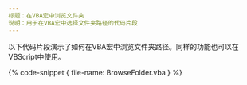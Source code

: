 ```yaml
---
标题：在VBA宏中浏览文件夹
说明：用于在VBA宏中选择文件夹路径的代码片段
---
```

以下代码片段演示了如何在VBA宏中浏览文件夹路径。同样的功能也可以在VBScript中使用。

{% code-snippet { file-name: BrowseFolder.vba } %}